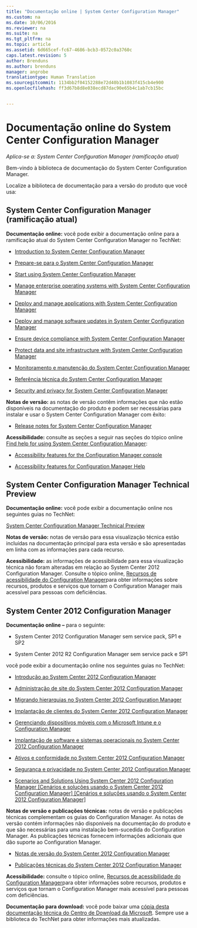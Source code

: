 ```yaml
---
title: "Documentação online | System Center Configuration Manager"
ms.custom: na
ms.date: 10/06/2016
ms.reviewer: na
ms.suite: na
ms.tgt_pltfrm: na
ms.topic: article
ms.assetid: 6d665cef-fc67-4686-bcb3-0572c0a3760c
caps.latest.revision: 5
author: Brenduns
ms.author: brenduns
manager: angrobe
translationtype: Human Translation
ms.sourcegitcommit: 1134bb2f04152288e72d40b1b1083f415cb4e900
ms.openlocfilehash: ff3d67b8d8e038ecd87dac90e65b4c1ab7cb15bc


---
```

# <a name="online-documentation-for-system-center-configuration-manager"></a>Documentação online do System Center Configuration Manager

*Aplica-se a: System Center Configuration Manager (ramificação atual)*

Bem-vindo à biblioteca de documentação do System Center Configuration Manager.  

 Localize a biblioteca de documentação para a versão do produto que você usa:  

## <a name="system-center-configuration-manager-current-branch"></a>System Center Configuration Manager (ramificação atual)  
**Documentação online:** você pode exibir a documentação online para a ramificação atual do System Center Configuration Manager no TechNet:  

-   [Introduction to System Center Configuration Manager](https://technet.microsoft.com/library/mt622715.aspx)  

-   [Prepare-se para o System Center Configuration Manager](https://technet.microsoft.com/library/mt608540.aspx)  

-   [Start using System Center Configuration Manager](https://technet.microsoft.com/library/mt608544.aspx)  

-   [Manage enterprise operating systems with System Center Configuration Manager](https://technet.microsoft.com/library/mt627933.aspx)  

-   [Deploy and manage applications with System Center Configuration Manager](https://technet.microsoft.com/library/mt627959.aspx)  

-   [Deploy and manage software updates in System Center Configuration Manager](https://technet.microsoft.com/library/mt634340.aspx)  

-   [Ensure device compliance with System Center Configuration Manager](https://technet.microsoft.com/library/mt595717.aspx)  

-   [Protect data and site infrastructure with System Center Configuration Manager](https://technet.microsoft.com/library/mt613161.aspx)  

-   [Monitoramento e manutenção do System Center Configuration Manager](https://technet.microsoft.com/library/mt612855.aspx)  

-   [Referência técnica do System Center Configuration Manager](https://technet.microsoft.com/library/mt634283.aspx)  

-   [Security and privacy for System Center Configuration Manager](https://technet.microsoft.com/library/mt622694.aspx)  

**Notas de versão:** as notas de versão contêm informações que não estão disponíveis na documentação do produto e podem ser necessárias para instalar e usar o System Center Configuration Manager com êxito:  

-   [Release notes for System Center Configuration Manager](https://technet.microsoft.com/library/mt592024.aspx)  

**Acessibilidade:** consulte as seções a seguir nas seções do tópico online [Find help for using System Center Configuration Manager](https://technet.microsoft.com/library/mt628521.aspx):  

-   [Accessibility features for the Configuration Manager console](https://technet.microsoft.com/library/mt628521.aspx#bkmk_aconsole)  

-   [Accessibility features for Configuration Manager Help](https://technet.microsoft.com/library/mt628521.aspx#bkmk_ahelp)  

## <a name="system-center-configuration-manager-technical-preview"></a>System Center Configuration Manager Technical Preview  
**Documentação online:** você pode exibir a documentação online nos seguintes guias no TechNet:  

 [System Center Configuration Manager Technical Preview](https://go.microsoft.com/fwlink/p/?LinkId=534001)  

**Notas de versão:** notas de versão para essa visualização técnica estão incluídas na documentação principal para esta versão e são apresentadas em linha com as informações para cada recurso.  

**Acessibilidade:** as informações de acessibilidade para essa visualização técnica não foram alteradas em relação ao System Center 2012 Configuration Manager. Consulte o tópico online, [Recursos de acessibilidade do Configuration Manager](http://go.microsoft.com/fwlink/p/?LinkId=258586)para obter informações sobre recursos, produtos e serviços que tornam o Configuration Manager mais acessível para pessoas com deficiências.  

## <a name="system-center-2012-configuration-manager"></a>System Center 2012 Configuration Manager  
**Documentação online –** para o seguinte:  

-   System Center 2012 Configuration Manager sem service pack, SP1 e SP2  

-   System Center 2012 R2 Configuration Manager sem service pack e SP1  

você pode exibir a documentação online nos seguintes guias no TechNet:  

-   [Introdução ao System Center 2012 Configuration Manager](https://go.microsoft.com/fwlink/p/?LinkId=210632)  

-   [Administração de site do System Center 2012 Configuration Manager](https://go.microsoft.com/fwlink/p/?LinkId=210636)  

-   [Migrando hierarquias no System Center 2012 Configuration Manager](https://go.microsoft.com/fwlink/p/?LinkId=210645)  

-   [Implantação de clientes do System Center 2012 Configuration Manager](https://go.microsoft.com/fwlink/p/?LinkId=210638)  

-   [Gerenciando dispositivos móveis com o Microsoft Intune e o Configuration Manager](https://go.microsoft.com/fwlink/?LinkId=529959)  

-   [Implantação de software e sistemas operacionais no System Center 2012 Configuration Manager](https://go.microsoft.com/fwlink/p/?LinkId=210635)  

-   [Ativos e conformidade no System Center 2012 Configuration Manager](https://go.microsoft.com/fwlink/p/?LinkId=210639)  

-   [Segurança e privacidade no System Center 2012 Configuration Manager](https://go.microsoft.com/fwlink/p/?LinkId=210640)  

-   [Scenarios and Solutions Using System Center 2012 Configuration Manager [Cenários e soluções usando o System Center 2012 Configuration Manager] [Cenários e soluções usando o System Center 2012 Configuration Manager]](https://go.microsoft.com/fwlink/p/?LinkId=290889)  

 **Notas de versão e publicações técnicas:** notas de versão e publicações técnicas complementam os guias do Configuration Manager. As notas de versão contém informações não disponíveis na documentação do produto e que são necessárias para uma instalação bem-sucedida do Configuration Manager. As publicações técnicas fornecem informações adicionais que dão suporte ao Configuration Manager.  

-   [Notas de versão do System Center 2012 Configuration Manager](http://go.microsoft.com/fwlink/?LinkId=529437)  

-   [Publicações técnicas do System Center 2012 Configuration Manager](http://go.microsoft.com/fwlink/p/?LinkId=261032)  

**Acessibilidade:** consulte o tópico online, [Recursos de acessibilidade do Configuration Manager](http://go.microsoft.com/fwlink/p/?LinkId=258586)para obter informações sobre recursos, produtos e serviços que tornam o Configuration Manager mais acessível para pessoas com deficiências.  

**Documentação para download:** você pode baixar uma [cópia desta documentação técnica do Centro de Download da Microsoft](http://go.microsoft.com/fwlink/?LinkId=253643). Sempre use a biblioteca do TechNet para obter informações mais atualizadas.



<!--HONumber=Nov16_HO1-->



